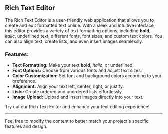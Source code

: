 ## Rich Text Editor

The Rich Text Editor is a user-friendly web application that allows you to create and edit formatted text online. With a sleek and intuitive interface, this editor provides a variety of text formatting options, including **bold**, *italic*, underlined text, different fonts, font sizes, and custom text colors. You can also align text, create lists, and even insert images seamlessly.

### Features:
- **Text Formatting:** Make your text **bold**, *italic*, or underlined.
- **Font Options:** Choose from various fonts and adjust text sizes.
- **Color Customization:** Set font and background colors according to your preference.
- **Alignment:** Align your text left, center, right, or justify.
- **Lists:** Create ordered and unordered lists effortlessly.
- **Image Upload:** Upload and insert images directly into your text.

Try out our Rich Text Editor and enhance your text editing experience!

---

Feel free to modify the content to better match your project's specific features and design.

